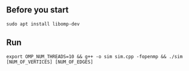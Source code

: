 ## Before you start

```
sudo apt install libomp-dev
```

## Run
```
export OMP_NUM_THREADS=10 && g++ -o sim sim.cpp -fopenmp && ./sim [NUM_OF_VERTICES] [NUM_OF_EDGES] 
```
